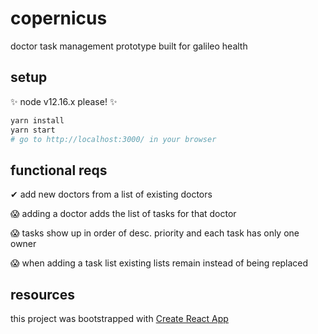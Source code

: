 # copernicus

doctor task management prototype built for galileo health

## setup

✨ node v12.16.x please! ✨

```bash
yarn install
yarn start
# go to http://localhost:3000/ in your browser
```

## functional reqs

✔ add new doctors from a list of existing doctors

😱 adding a doctor adds the list of tasks for that doctor

😱 tasks show up in order of desc. priority and each task has only one owner

😱 when adding a task list existing lists remain instead of being replaced

## resources

this project was bootstrapped with [Create React App](https://github.com/facebook/create-react-app)
